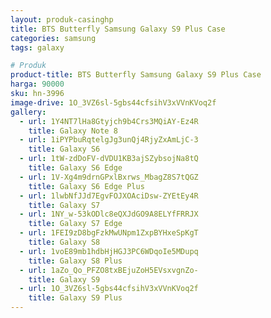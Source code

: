 ```yaml
---
layout: produk-casinghp
title: BTS Butterfly Samsung Galaxy S9 Plus Case
categories: samsung
tags: galaxy

# Produk
product-title: BTS Butterfly Samsung Galaxy S9 Plus Case
harga: 90000
sku: hn-3996
image-drive: 1O_3VZ6sl-5gbs44cfsihV3xVVnKVoq2f
gallery:
  - url: 1Y4NT7lHa8Gtyjch9b4Crs3MQiAY-Ez4R
    title: Galaxy Note 8
  - url: 1iPYPbuRqtelgJg3unQj4RjyZxAmLjC-3
    title: Galaxy S6
  - url: 1tW-zdDoFV-dVDU1KB3ajSZybsojNa8tQ
    title: Galaxy S6 Edge
  - url: 1V-Xg4m9drnGPxlBxrws_MbagZ8S7tQGZ
    title: Galaxy S6 Edge Plus
  - url: 1lwbNfJJd7EgvFOJXOAciDsw-ZYEtEy4R
    title: Galaxy S7
  - url: 1NY_w-53kODlc8eQXJdGO9A8ELYfFRRJX
    title: Galaxy S7 Edge
  - url: 1FEI9zD8bgFzkMwUNpm1ZxpBYHxeSpKgT
    title: Galaxy S8
  - url: 1voE89mb1hdbHjHGJ3PC6WDqoIe5MDupq
    title: Galaxy S8 Plus
  - url: 1aZo_Qo_PFZO8txBEjuZoH5EVsxvgnZo-
    title: Galaxy S9
  - url: 1O_3VZ6sl-5gbs44cfsihV3xVVnKVoq2f
    title: Galaxy S9 Plus
---
```

